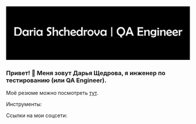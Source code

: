 




![Заголовок](https://github.com/dashchedrova/dashchedrova/blob/main/assets/GIT%20%D0%B7%D0%B0%D1%81%D1%82%D0%B0%D0%B2%D0%BA%D0%B0.png)
### Привет! 👋 Меня зовут Дарья Щедрова, я инженер по тестированию (или QA Engineer). 
Моё резюме можно посмотреть <a href ="https://hh.ru/resume/66101d52ff0b05a0b10039ed1f783350663145">тут<a>.

Инструменты:

Ссылки на мои соцсети:
